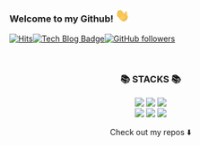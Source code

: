 ### Welcome to my Github! <img src="https://raw.githubusercontent.com/ABSphreak/ABSphreak/master/gifs/Hi.gif" width="25">

[![Hits](https://hits.seeyoufarm.com/api/count/incr/badge.svg?url=https%3A%2F%2Fgithub.com%2Fella-yschoi&count_bg=%23000000&title_bg=%23000000&icon=github.svg&icon_color=%23FFFFFF&title=hits&edge_flat=false)](https://hits.seeyoufarm.com)[![Tech Blog Badge](https://img.shields.io/badge/-Tech%20blog-black?style=flat-square&logo=github&link=https://dev-ellachoi.tistory.com/)](https://dev-ellachoi.tistory.com/)[![GitHub followers](https://img.shields.io/github/followers/ella-yschoi.svg?style=social&label=Follow&maxAge=2592000)](https://github.com/ella-yschoi?tab=followers)

<br/>

<div align=center><h3>📚 STACKS 📚</h3></div>

<div align=center>

<img src="https://img.shields.io/badge/html5-E34F26?style=for-the-badge&logo=html5&logoColor=white">
<img src="https://img.shields.io/badge/css-1572B6?style=for-the-badge&logo=css3&logoColor=white">
<img src="https://img.shields.io/badge/javascript-F7DF1E?style=for-the-badge&logo=javascript&logoColor=black">
<br>
<img src="https://img.shields.io/badge/react-61DAFB?style=for-the-badge&logo=react&logoColor=black">
<img src="https://img.shields.io/badge/github-181717?style=for-the-badge&logo=github&logoColor=white">
<img src="https://img.shields.io/badge/git-F05032?style=for-the-badge&logo=git&logoColor=white">
<br/>

</div>
 </div>

<p align="center">
Check out my repos ⬇️  
</p>
